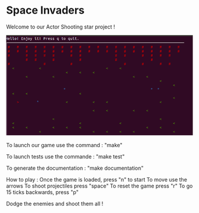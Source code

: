 # Space Invaders


Welcome to our Actor Shooting star project !


![alt text,30%](rapport/jeu.png)

To launch our game use the command : "make"

To launch tests use the commande : "make test"

To generate the documentation : "make documentation"


How to play :
Once the game is loaded, press "n" to start
To move use the arrows
To shoot projectiles press "space"
To reset the game press "r"
To go 15 ticks backwards, press "p"

Dodge the enemies and shoot them all !
